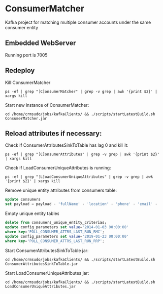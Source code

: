 # ConsumerMatcher
Kafka project for matching multiple consumer accounts under the same consumer entity

## Embedded WebServer
Running port is 7005

## Redeploy

Kill ConsumerMatcher
```shell script
ps -ef | grep "[C]onsumerMatcher" | grep -v grep | awk '{print $2}' | xargs kill
```
Start new instance of ConsumerMatcher:
```shell script
cd /home/crmsudo/jobs/kafkaClients/ && ./scripts/startLatestBuild.sh ConsumerMatcher.jar
```

## Reload attributes if necessary:

Check if ConsumerAttributesSinkToTable has lag 0 and kill it:
```shell script
ps -ef | grep "[C]onsumerAttributes" | grep -v grep | awk '{print $2}' | xargs kill
```

Check if LoadConsumerUniqueAttributes is running:
```shell script
ps -ef | grep "[L]oadConsumerUniqueAttributes" | grep -v grep | awk '{print $2}' | xargs kill
```

Remove unique entity attributes from consumers table:
```sql
update consumers 
set payload = payload - 'fullName' - 'location' - 'phone' - 'email' - 'entityId';
```

Empty unique entity tables
```sql
delete from consumers_unique_entity_criterias;
update config_parameters set value='2014-01-03 00:00:00' 
where key='POLL_CONSUMER_ATTRS_LAST_RUN_RMC';
update config_parameters set value='2019-01-23 00:00:00' 
where key='POLL_CONSUMER_ATTRS_LAST_RUN_RRP';
```

Start ConsumerAttributesSinkToTable jar:
```shell script
cd /home/crmsudo/jobs/kafkaClients/ && ./scripts/startLatestBuild.sh ConsumerAttributesSinkToTable.jar
```

Start LoadConsumerUniqueAttributes jar:
```shell script
cd /home/crmsudo/jobs/kafkaClients/ && ./scripts/startLatestBuild.sh LoadConsumerUniqueAttributes.jar
```

